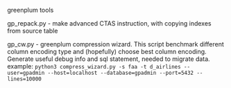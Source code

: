 greenplum tools


gp_repack.py - make advanced CTAS instruction, with copying indexes from source table


gp_cw.py - greenplum compression wizard. This script benchmark different column encoding type and (hopefully) choose best column encoding. Generate useful debug info and sql statement, needed to migrate data.
example: `python3 compress_wizard.py -s faa -t d_airlines --user=gpadmin --host=localhost --database=gpadmin --port=5432 --lines=10000` 
